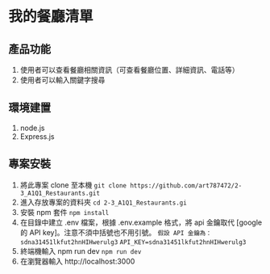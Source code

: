 # 我的餐廳清單

## 產品功能

1. 使用者可以查看餐廳相關資訊（可查看餐廳位置、詳細資訊、電話等）
2. 使用者可以輸入關鍵字搜尋

## 環境建置

1. node.js
2. Express.js

## 專案安裝

1. 將此專案 clone 至本機
   `git clone https://github.com/art787472/2-3_A1Q1_Restaurants.git`
2. 進入存放專案的資料夾
   `cd 2-3_A1Q1_Restaurants.gi`
3. 安裝 npm 套件
   `npm install`
4. 在目錄中建立 .env 檔案，根據 .env.example 格式，將 api 金鑰取代 [google 的 API key]。注意不須中括號也不用引號。
   `假設 API 金鑰為：sdna31451lkfut2hnHIHwerulg3`
   `API_KEY=sdna31451lkfut2hnHIHwerulg3`
5. 終端機輸入 npm run dev
   `npm run dev`
6. 在瀏覽器輸入 http://localhost:3000

